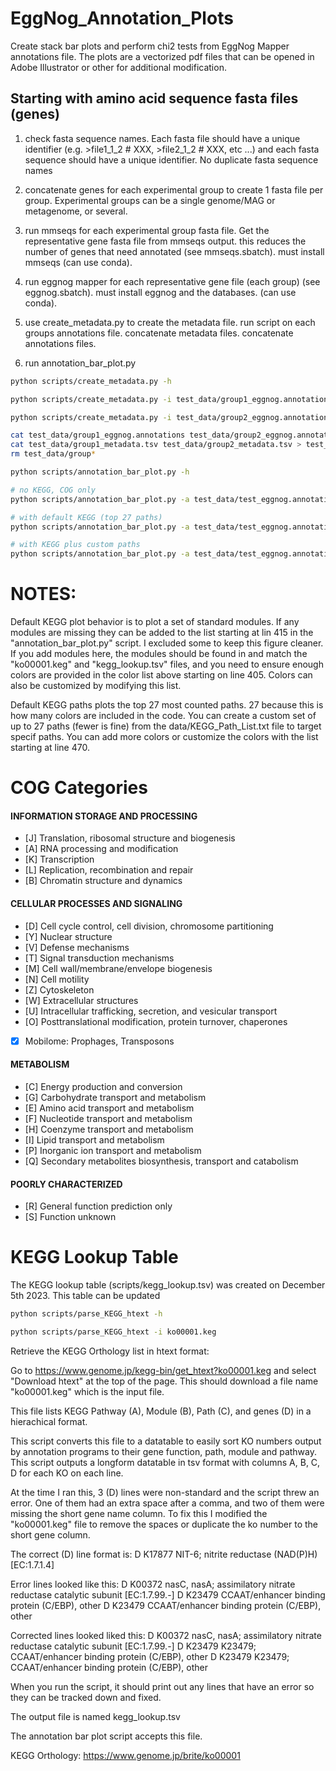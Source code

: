 # EggNog_Annotation_Plots
 Create stack bar plots and perform chi2 tests from EggNog Mapper annotations file. The plots are a vectorized pdf files that can be opened in Adobe Illustrator or other for additional modification.

## Starting with amino acid sequence fasta files (genes)

1) check fasta sequence names. Each fasta file should have a unique identifier (e.g. >file1_1_2 # XXX, >file2_1_2 # XXX, etc ...) and each fasta sequence should have a unique identifier. No duplicate fasta sequence names

2) concatenate genes for each experimental group to create 1 fasta file per group. Experimental groups can be a single genome/MAG or metagenome, or several.

3) run mmseqs for each experimental group fasta file. Get the representative gene fasta file from mmseqs output. this reduces the number of genes that need annotated (see mmseqs.sbatch). must install mmseqs (can use conda). 

4) run eggnog mapper for each representative gene file (each group) (see eggnog.sbatch). must install eggnog and the databases. (can use conda).

5) use create_metadata.py to create the metadata file. run script on each groups annotations file. concatenate metadata files. concatenate annotations files.

6) run annotation_bar_plot.py

```bash
python scripts/create_metadata.py -h

python scripts/create_metadata.py -i test_data/group1_eggnog.annotations -n group1 -o test_data/group1_metadata.tsv

python scripts/create_metadata.py -i test_data/group2_eggnog.annotations -n group1 -o test_data/group2_metadata.tsv

cat test_data/group1_eggnog.annotations test_data/group2_eggnog.annotations > test_data/test_eggnog.annotations
cat test_data/group1_metadata.tsv test_data/group2_metadata.tsv > test_data/test_metadata.tsv
rm test_data/group*

python scripts/annotation_bar_plot.py -h

# no KEGG, COG only
python scripts/annotation_bar_plot.py -a test_data/test_eggnog.annotations -m test_data/test_metadata.tsv -o test_data/test

# with default KEGG (top 27 paths)
python scripts/annotation_bar_plot.py -a test_data/test_eggnog.annotations -m test_data/test_metadata.tsv -k data/kegg_lookup.tsv -o test_data/test

# with KEGG plus custom paths
python scripts/annotation_bar_plot.py -a test_data/test_eggnog.annotations -m test_data/test_metadata.tsv -k data/kegg_lookup.tsv -p data/select_kegg_paths.txt -o test_data/test
```

# NOTES:

Default KEGG plot behavior is to plot a set of standard modules. If any modules are missing they can be added to the list starting at lin 415 in the "annotation_bar_plot.py" script. I excluded some to keep this figure cleaner. If you add modules here, the modules should be found in and match the "ko00001.keg" and "kegg_lookup.tsv" files, and you need to ensure enough colors are provided in the color list above starting on line 405. Colors can also be customized by modifying this list.

 Default KEGG paths plots the top 27 most counted paths. 27 because this is how many colors are included in the code. You can create a custom set of up to 27 paths (fewer is fine) from the data/KEGG_Path_List.txt file to target specif paths. You can add more colors or customize the colors with the list starting at line 470.


# COG Categories

#### INFORMATION STORAGE AND PROCESSING

* [J] Translation, ribosomal structure and biogenesis
* [A] RNA processing and modification
* [K] Transcription
* [L] Replication, recombination and repair
* [B] Chromatin structure and dynamics

#### CELLULAR PROCESSES AND SIGNALING

* [D] Cell cycle control, cell division, chromosome partitioning
* [Y] Nuclear structure
* [V] Defense mechanisms
* [T] Signal transduction mechanisms
* [M] Cell wall/membrane/envelope biogenesis
* [N] Cell motility
* [Z] Cytoskeleton
* [W] Extracellular structures
* [U] Intracellular trafficking, secretion, and vesicular transport
* [O] Posttranslational modification, protein turnover, chaperones
* [X] Mobilome: Prophages, Transposons

#### METABOLISM

* [C] Energy production and conversion
* [G] Carbohydrate transport and metabolism
* [E] Amino acid transport and metabolism
* [F] Nucleotide transport and metabolism
* [H] Coenzyme transport and metabolism
* [I] Lipid transport and metabolism
* [P] Inorganic ion transport and metabolism
* [Q] Secondary metabolites biosynthesis, transport and catabolism

#### POORLY CHARACTERIZED

* [R] General function prediction only
* [S] Function unknown

# KEGG Lookup Table

The KEGG lookup table (scripts/kegg_lookup.tsv) was created on December 5th 2023. This table can be updated


```bash
python scripts/parse_KEGG_htext -h

python scripts/parse_KEGG_htext -i ko00001.keg
```

Retrieve the KEGG Orthology list in htext format:

Go to https://www.genome.jp/kegg-bin/get_htext?ko00001.keg and select "Download htext" at the top of the page. This should download a file name "ko00001.keg" which is the input file. 

This file lists KEGG Pathway (A), Module (B), Path (C), and genes (D) in a hierachical format.

This script converts this file to a datatable to easily sort KO numbers output by annotation programs to their gene function, path, module and pathway. This script outputs a longform datatable in tsv format with columns A, B, C, D for each KO on each line.

At the time I ran this, 3 (D) lines were non-standard and the script threw an error. One of them had an extra space after a comma, and two of them were missing the short gene name column. To fix this I modified the "ko00001.keg" file to remove the spaces or duplicate the ko number to the short gene column.

The correct (D) line format is:
D      K17877  NIT-6; nitrite reductase (NAD(P)H) [EC:1.7.1.4]

Error lines looked like this:
D      K00372  nasC,  nasA; assimilatory nitrate reductase catalytic subunit [EC:1.7.99.-]
D      K23479  CCAAT/enhancer binding protein (C/EBP), other
D      K23479  CCAAT/enhancer binding protein (C/EBP), other

Corrected lines looked liked this:
D      K00372  nasC,  nasA; assimilatory nitrate reductase catalytic subunit [EC:1.7.99.-]
D      K23479  K23479; CCAAT/enhancer binding protein (C/EBP), other
D      K23479  K23479; CCAAT/enhancer binding protein (C/EBP), other

When you run the script, it should print out any lines that have an error so they can be tracked down and fixed.

The output file is named kegg_lookup.tsv

The annotation bar plot script accepts this file.

KEGG Orthology: https://www.genome.jp/brite/ko00001

